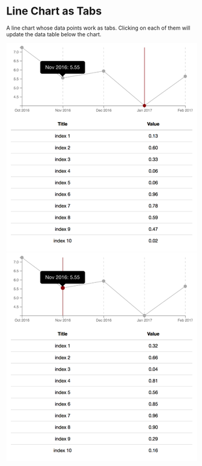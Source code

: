 # Line Chart as Tabs

A line chart whose data points work as tabs. Clicking on each of them will update the data table below the chart.

![mouseover](images/result-0.png?raw=true "Mouseover")
![click](images/result-1.png?raw=true "Click to change the values in the data table")
